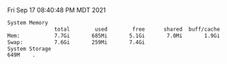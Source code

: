 Fri Sep 17 08:40:48 PM MDT 2021
```bash
System Memory
               total        used        free      shared  buff/cache   available
Mem:           7.7Gi       685Mi       5.1Gi       7.0Mi       1.9Gi       6.7Gi
Swap:          7.6Gi       259Mi       7.4Gi
System Storage
649M	.
```
```bash
